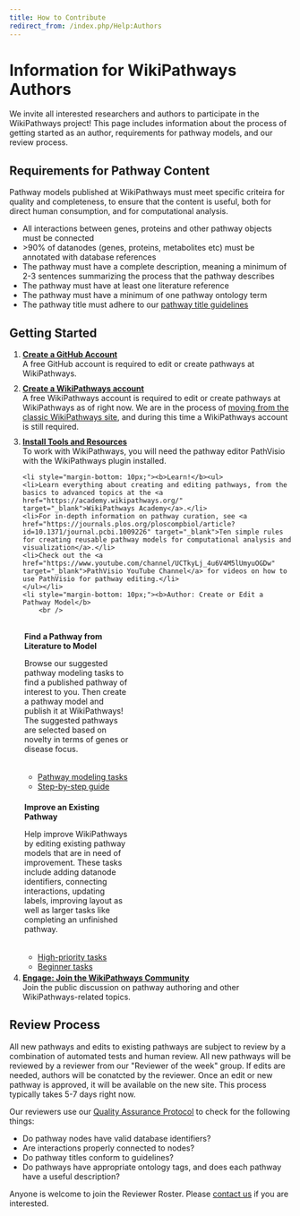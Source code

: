 ```yaml
---
title: How to Contribute
redirect_from: /index.php/Help:Authors
---
```

<h1>Information for WikiPathways Authors</h1>
<p>We invite all interested researchers and authors to participate in the WikiPathways project! This page includes information about the process of getting started as an author, requirements for pathway models, and our review process.</p>

<h2>Requirements for Pathway Content</h2>
<p>Pathway models published at WikiPathways must meet specific criteira for quality and completeness, to ensure that the content is useful, both for direct human consumption, and for computational analysis.</p>
<ul>
<li>All interactions between genes, proteins and other pathway objects must be connected</li>
<li>>90% of datanodes (genes, proteins, metabolites etc) must be annotated with database references</li>
<li>The pathway must have a complete description, meaning a minimum of 2-3 sentences summarizing the process that the pathway describes</li>
<li>The pathway must have at least one literature reference</li>
<li>The pathway must have a minimum of one pathway ontology term</li>
<li>The pathway title must adhere to our <a href="https://github.com/wikipathways/wikipathways-faq/discussions/24" target="_blank">pathway title guidelines</a></li>
</ul>

<h2>Getting Started</h2>
<ol>
    <li style="margin-bottom: 10px;"><a href="https://www.github.com" target="_blank"><b>Create a GitHub Account</b></a>
        <br />A free GitHub account is required to edit or create pathways at WikiPathways.</li>
    <li style="margin-bottom: 10px;"><a href="https://classic.wikipathways.org/index.php?title=Special:UserLogin&type=signup" target="_blank"><b>Create a WikiPathways account</b></a>
        <br />A free WikiPathways account is required to edit or create pathways at WikiPathways as of right now. We are in the process of <a href="/help.html#move_from_classic">moving from the classic WikiPathways site</a>, and during this time a WikiPathways account is still required.</li>
    <li style="margin-bottom: 10px;"><a href="http://academy.wikipathways.org/stages/walk-install-pv/" target="_blank"><b>Install Tools and Resources</b></a>
        <br />To work with WikiPathways, you will need the pathway editor PathVisio with the WikiPathways plugin installed.</li>

    <li style="margin-bottom: 10px;"><b>Learn!</b><ul>
    <li>Learn everything about creating and editing pathways, from the basics to advanced topics at the <a href="https://academy.wikipathways.org/" target="_blank">WikiPathways Academy</a>.</li>
    <li>For in-depth information on pathway curation, see <a href="https://journals.plos.org/ploscompbiol/article?id=10.1371/journal.pcbi.1009226" target="_blank">Ten simple rules for creating reusable pathway models for computational analysis and visualization</a>.</li>
    <li>Check out the <a href="https://www.youtube.com/channel/UCTkyLj_4u6V4M5lUmyuOGDw" target="_blank">PathVisio YouTube Channel</a> for videos on how to use PathVisio for pathway editing.</li>
    </ul></li>
    <li style="margin-bottom: 10px;"><b>Author: Create or Edit a Pathway Model</b>
        <br />
<div class="card-deck">
    <div class="card" style="width: 12rem; padding: 3px;">
    <div class="card-body" style="padding-right: 5px; padding-bottom:5px;">
    <p class="card-title"><b>Find a Pathway from Literature to Model</b></p>
    <p class="card-text" style="font-size: 1em;">Browse our suggested pathway modeling tasks to find a published pathway of interest to you. Then create a pathway model and publish it at WikiPathways! The suggested pathways are selected based on novelty in terms of genes or disease focus.</p>
    </div>
    <ul class="list-group list-group-flush">
    <li class="list-group-item"><a href="https://github.com/wikipathways/pathway-curation-tasks/issues?q=is%3Aopen+is%3Aissue+label%3APFOCR" target="_blank">Pathway modeling tasks</a></li>
    <li class="list-group-item"><a href="http://academy.wikipathways.org/stages/fig-met-1-overview/" target="_blank">Step-by-step guide</a></li>
  </ul>
  </div>
<div class="card" style="width: 12rem; padding: 3px;">
  <div class="card-body" style="padding-right: 5px; padding-bottom:5px;">
    <p class="card-title"><b>Improve an Existing Pathway</b></p>
    <p class="card-text" style="font-size: 1em;">Help improve WikiPathways by editing existing pathway models that are in need of improvement. These tasks include adding datanode identifiers, connecting interactions, updating labels, improving layout as well as larger tasks like completing an unfinished pathway.</p>
    </div>
    <ul class="list-group list-group-flush">
    <li class="list-group-item"><a href="https://github.com/wikipathways/pathway-curation-tasks/issues?q=is%3Aopen+is%3Aissue+label%3A%22needs+work%22" target="_blank">High-priority tasks</a></li>
    <li class="list-group-item"><a href="https://github.com/wikipathways/pathway-curation-tasks/issues?q=is%3Aopen+is%3Aissue+label%3A%22good+first+issue%22" target="_blank">Beginner tasks</a></li>
  </ul>
  </div>
</div>
</li>
    <li style="margin-bottom: 5px;"><a href="https://github.com/wikipathways/wikipathways-help/discussions" target="_blank"><b> Engage: Join the WikiPathways Community</b></a>
        <br />Join the public discussion on pathway authoring and other WikiPathways-related topics.</li>
</ol>
<h2>Review Process</h2>
<p>All new pathways and edits to existing pathways are subject to review by a combination of automated tests and human review. 
All new pathways will be reviewed by a reviewer from our "Reviewer of the week" group. If edits are needed, authors will be conatcted by the reviewer. Once an edit or new pathway is approved, it will be available on the new site. This process typically takes 5-7 days right now.</p>
<p>Our reviewers use our <a href="https://wikipathways.org/academy/qaprotocol.html" target="_blank">Quality Assurance Protocol</a> to check for the following things:
<ul>
<li>Do pathway nodes have valid database identifiers?</li>
<li>Are interactions properly connected to nodes?</li>
<li>Do pathway titles conform to guidelines?</li>
<li>Do pathways have appropriate ontology tags, and does each pathway have a useful description?</li>
</ul>
<p>Anyone is welcome to join the Reviewer Roster. Please <a href="https://github.com/wikipathways/wikipathways-help/discussions" target="_blank">contact us</a> if you are interested.</p>
